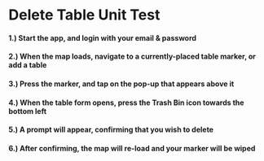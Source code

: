 # Delete Table Unit Test

#### 1.) Start the app, and login with your email & password

#### 2.) When the map loads, navigate to a currently-placed table marker, or add a table

#### 3.) Press the marker, and tap on the pop-up that appears above it

#### 4.) When the table form opens, press the Trash Bin icon towards the bottom left

#### 5.) A prompt will appear, confirming that you wish to delete

#### 6.) After confirming, the map will re-load and your marker will be wiped
